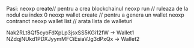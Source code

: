 Pasi:
neoxp create// pentru a crea blockchainul
neoxp run // ruleaza de la nodul cu index 0
neoxp wallet create <nume> // pentru a genera un wallet 
neoxp contranct <nume>
neoxp wallet list // arata lista de walleturi

Nak2RLt8Qf5cyoFdXpLp3jsxSS5KGi12fW -> Wallet1
NZdqjNUkd1PDXJyymMFCiEsiaVJg3dPxQx -> Wallet2

